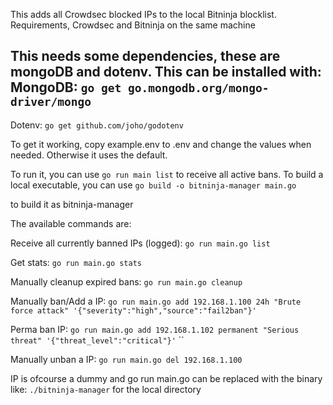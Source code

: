 This adds all Crowdsec blocked IPs to the local Bitninja blocklist. Requirements, Crowdsec and Bitninja on the same machine

This needs some dependencies, these are mongoDB and dotenv. This can be installed with:
MongoDB:
`go get go.mongodb.org/mongo-driver/mongo`
---
Dotenv:
`go get github.com/joho/godotenv`

To get it working, copy example.env to .env and change the values when needed. Otherwise it uses the default.

To run it, you can use `go run main list` to receive all active bans. To build a local executable, you can use 
`go build -o bitninja-manager main.go`

to build it as bitninja-manager

The available commands are:

Receive all currently banned IPs (logged):
`go run main.go list`

Get stats:
`go run main.go stats`

Manually cleanup expired bans:
`go run main.go cleanup`

Manually ban/Add a IP:
`go run main.go add 192.168.1.100 24h "Brute force attack" '{"severity":"high","source":"fail2ban"}'`

Perma ban IP:
`go run main.go add 192.168.1.102 permanent "Serious threat" '{"threat_level":"critical"}'`
``

Manually unban a IP:
`go run main.go del 192.168.1.100`

IP is ofcourse a dummy and go run main.go can be replaced with the binary like: `./bitninja-manager` for the local directory
